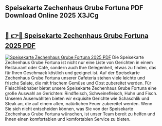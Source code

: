 ## Speisekarte Zechenhaus Grube Fortuna PDF Download Online 2025 X3JCg

# <h2><a href="http://gc5nd5.nevu.top/?p=Speisekarte+Zechenhaus+Grube+Fortuna">🔗 👉🔴 Speisekarte Zechenhaus Grube Fortuna 2025 PDF</a></h2>

[![Speisekarte Zechenhaus Grube Fortuna 2025 PDF](https://i.imgur.com/dBaPXMq.png)](http://gc5nd5.nevu.top/?p=Speisekarte+Zechenhaus+Grube+Fortuna)
Die Speisekarte Zechenhaus Grube Fortuna ist nicht nur eine Liste von Gerichten in einem Restaurant oder Café, sondern auch Ihre Gelegenheit, etwas zu finden, das für Ihren Geschmack köstlich und geeignet ist. Auf der Speisekarte Zechenhaus Grube Fortuna unserer Cafeteria stehen viele leichte und frische Salate, die mit frischem Gemüse und Obst zubereitet werden. Für Fleischliebhaber bietet unsere Speisekarte Zechenhaus Grube Fortuna eine große Auswahl an Gerichten: Rindfleisch, Schweinefleisch, Huhn und Fisch. Unseren Auserwählten bieten wir exquisite Gerichte wie Schaschlik und Steak an, die auf einem alten, natürlichen Feuer zubereitet werden. Wenn Sie sich nicht entscheiden können, was Sie von der Speisekarte Zechenhaus Grube Fortuna wünschen, ist unser Team bereit zu helfen und Ihnen einen komfortablen und komfortablen Service zu bieten.
